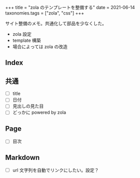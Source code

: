 +++
title = "zola のテンプレートを整備する"
date = 2021-06-14
taxonomies.tags = ["zola", "css"]
+++

サイト整備のメモ。共通化して部品を少なくした。

* zola 設定
* template 構築
* 場合によっては zola の改造

## Index

## 共通

* [ ] title
* [ ] 日付
* [ ] 見出しの見た目
* [ ] どっかに powered by zola

## Page

* [ ] 目次

## Markdown

* [ ] url 文字列を自動でリンクにしたい。設定？

